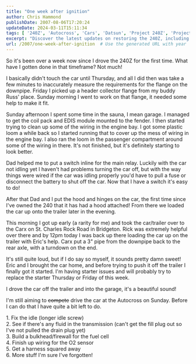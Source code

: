 ```yaml
---
title: "One week after ignition"
author: Chris Hammond
publishDate: 2007-08-06T17:20:24
updateDate: 2024-03-11T15:11:34
tags: [ '240Z', 'Autocross', 'Cars', 'Datsun', 'Project 240Z', 'Project240z', 'Project240Zcom' ]
excerpt: "Discover the latest updates on restoring the 240Z, including installing a header collector flange, wiring improvements, and trailer modifications."
url: /2007/one-week-after-ignition  # Use the generated URL with year
---
```

<p>So it's been over a week now since I drove the 240Z for the first time. What have I gotten done in that timeframe? Not much!</p> <p>I basically didn't touch the car until Thursday, and all I did then was take a few minutes to inaccurately measure the requirements for the flange on the downpipe. Friday I picked up a header collector flange from my buddy Russ' place. Sunday morning I went to work on that flange, it needed some help to make it fit.</p> <p>Sunday afternoon I spent some time in the sauna, I mean garage. I managed to get the coil pack and EDIS module mounted to the fender. I then started trying to clean up some of the wiring in the engine bay. I got some plastic loom a while back so I started running that to cover up the mess of wiring in the engine bay. I also ran the loom in the passenger compartment around some of the wiring in there. It's not finished, but it's definitely starting to look better.</p> <p>Dad helped me to put a switch inline for the main relay. Luckily with the car not idling yet I haven't had problems turning the car off, but with the way things were wired if the car was idling properly you'd have to pull a fuse or disconnect the battery to shut off the car. Now that I have a switch it's easy to do!</p> <p>After that Dad and I put the hood and hinges on the car, the first time since I've owned the 240 that it has had a hood attached! From there we loaded the car up onto the trailer later in the evening.</p> <p>This morning I got up early (a rarity for me) and took the car/trailer over to the Carx on St. Charles Rock Road in Bridgeton. Rick was extremely helpful over there and by 12pm today I was back up there loading the car up on the trailer with Eric's help. Carx put a 3&quot; pipe from the downpipe back to the rear axle, with a turndown on the end.</p> <p>It's still quite loud, but if I do say so myself, it sounds pretty damn sweet! Eric and I brought the car home, and before trying to push it off the trailer I finally got it started. I'm having starter issues and will probably try to replace the starter Thursday or Friday of this week.</p> <p>I drove the car off the trailer and into the garage, it's a beautiful sound!</p> <p>I'm still aiming to <s>compete</s> drive&nbsp;the car at the Autocross on Sunday. Before I can do that I have quite a bit left to do.</p> <p>1. Fix the idle (longer idle screw)<br /> 2. See if there's any fluid in the transmission (can't get the fill plug out so I've not pulled the drain plug yet)<br /> 3. Build a bulkhead/firewall for the fuel cell<br /> 4. Finish up wiring for the O2 sensor<br /> 5. Get a harness squared away<br /> 6. More stuff I'm sure I've forgotten!</p>

